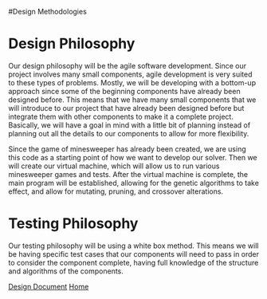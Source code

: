 #Design Methodologies

# Design Philosophy #

Our design philosophy will be the agile software development.  Since our project involves many small components, agile development is very suited to these types of problems.  Mostly, we will be developing with a bottom-up approach since some of the beginning components have already been designed before.  This means that we have many small components that we will introduce to our project that have already been designed before but integrate them with other components to make it a complete project.  Basically, we will have a goal in mind with a little bit of planning instead of planning out all the details to our components to allow for more flexibility.

Since the game of minesweeper has already been created, we are using this code as a starting point of how we want to develop our solver.  Then we will create our virtual machine, which will allow us to run various minesweeper games and tests.  After the virtual machine is complete, the main program will be established, allowing for the genetic algorithms to take effect, and allow for mutating, pruning, and crossover alterations.

# Testing Philosophy #

Our testing philosophy will be using a white box method.  This means we will be having specific test cases that our components will need to pass in order to consider the component complete, having full knowledge of the structure and algorithms of the components.

[Design Document](DesignDocument.md) [Home](Home.md)